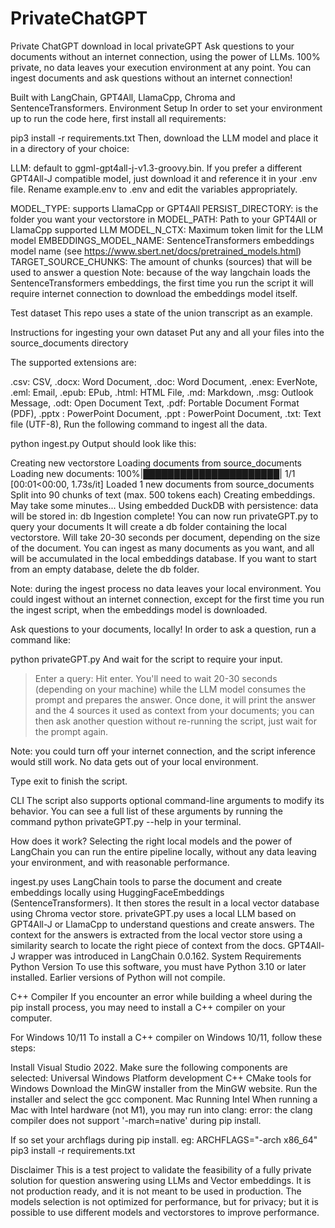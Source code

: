 # PrivateChatGPT
Private ChatGPT download in local
privateGPT
Ask questions to your documents without an internet connection, using the power of LLMs. 100% private, no data leaves your execution environment at any point. You can ingest documents and ask questions without an internet connection!

Built with LangChain, GPT4All, LlamaCpp, Chroma and SentenceTransformers.
Environment Setup
In order to set your environment up to run the code here, first install all requirements:

pip3 install -r requirements.txt
Then, download the LLM model and place it in a directory of your choice:

LLM: default to ggml-gpt4all-j-v1.3-groovy.bin. If you prefer a different GPT4All-J compatible model, just download it and reference it in your .env file.
Rename example.env to .env and edit the variables appropriately.

MODEL_TYPE: supports LlamaCpp or GPT4All
PERSIST_DIRECTORY: is the folder you want your vectorstore in
MODEL_PATH: Path to your GPT4All or LlamaCpp supported LLM
MODEL_N_CTX: Maximum token limit for the LLM model
EMBEDDINGS_MODEL_NAME: SentenceTransformers embeddings model name (see https://www.sbert.net/docs/pretrained_models.html)
TARGET_SOURCE_CHUNKS: The amount of chunks (sources) that will be used to answer a question
Note: because of the way langchain loads the SentenceTransformers embeddings, the first time you run the script it will require internet connection to download the embeddings model itself.

Test dataset
This repo uses a state of the union transcript as an example.

Instructions for ingesting your own dataset
Put any and all your files into the source_documents directory

The supported extensions are:

.csv: CSV,
.docx: Word Document,
.doc: Word Document,
.enex: EverNote,
.eml: Email,
.epub: EPub,
.html: HTML File,
.md: Markdown,
.msg: Outlook Message,
.odt: Open Document Text,
.pdf: Portable Document Format (PDF),
.pptx : PowerPoint Document,
.ppt : PowerPoint Document,
.txt: Text file (UTF-8),
Run the following command to ingest all the data.

python ingest.py
Output should look like this:

Creating new vectorstore
Loading documents from source_documents
Loading new documents: 100%|██████████████████████| 1/1 [00:01<00:00,  1.73s/it]
Loaded 1 new documents from source_documents
Split into 90 chunks of text (max. 500 tokens each)
Creating embeddings. May take some minutes...
Using embedded DuckDB with persistence: data will be stored in: db
Ingestion complete! You can now run privateGPT.py to query your documents
It will create a db folder containing the local vectorstore. Will take 20-30 seconds per document, depending on the size of the document. You can ingest as many documents as you want, and all will be accumulated in the local embeddings database. If you want to start from an empty database, delete the db folder.

Note: during the ingest process no data leaves your local environment. You could ingest without an internet connection, except for the first time you run the ingest script, when the embeddings model is downloaded.

Ask questions to your documents, locally!
In order to ask a question, run a command like:

python privateGPT.py
And wait for the script to require your input.

> Enter a query:
Hit enter. You'll need to wait 20-30 seconds (depending on your machine) while the LLM model consumes the prompt and prepares the answer. Once done, it will print the answer and the 4 sources it used as context from your documents; you can then ask another question without re-running the script, just wait for the prompt again.

Note: you could turn off your internet connection, and the script inference would still work. No data gets out of your local environment.

Type exit to finish the script.

CLI
The script also supports optional command-line arguments to modify its behavior. You can see a full list of these arguments by running the command python privateGPT.py --help in your terminal.

How does it work?
Selecting the right local models and the power of LangChain you can run the entire pipeline locally, without any data leaving your environment, and with reasonable performance.

ingest.py uses LangChain tools to parse the document and create embeddings locally using HuggingFaceEmbeddings (SentenceTransformers). It then stores the result in a local vector database using Chroma vector store.
privateGPT.py uses a local LLM based on GPT4All-J or LlamaCpp to understand questions and create answers. The context for the answers is extracted from the local vector store using a similarity search to locate the right piece of context from the docs.
GPT4All-J wrapper was introduced in LangChain 0.0.162.
System Requirements
Python Version
To use this software, you must have Python 3.10 or later installed. Earlier versions of Python will not compile.

C++ Compiler
If you encounter an error while building a wheel during the pip install process, you may need to install a C++ compiler on your computer.

For Windows 10/11
To install a C++ compiler on Windows 10/11, follow these steps:

Install Visual Studio 2022.
Make sure the following components are selected:
Universal Windows Platform development
C++ CMake tools for Windows
Download the MinGW installer from the MinGW website.
Run the installer and select the gcc component.
Mac Running Intel
When running a Mac with Intel hardware (not M1), you may run into clang: error: the clang compiler does not support '-march=native' during pip install.

If so set your archflags during pip install. eg: ARCHFLAGS="-arch x86_64" pip3 install -r requirements.txt

Disclaimer
This is a test project to validate the feasibility of a fully private solution for question answering using LLMs and Vector embeddings. It is not production ready, and it is not meant to be used in production. The models selection is not optimized for performance, but for privacy; but it is possible to use different models and vectorstores to improve performance.
